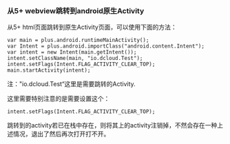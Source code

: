 ### 从5+ webview跳转到android原生Activity

从5+ html页面跳转到原生Activity页面，可以使用下面的方法：
```
var main = plus.android.runtimeMainActivity();
var Intent = plus.android.importClass("android.content.Intent");
var intent = new Intent(main.getIntent());
intent.setClassName(main, "io.dcloud.Test");
intent.setFlags(Intent.FLAG_ACTIVITY_CLEAR_TOP); 
main.startActivity(intent);
```
注："io.dcloud.Test“这里是需要跳转的Activity.

这里需要特别注意的是需要设置这个：
```
intent.setFlags(Intent.FLAG_ACTIVITY_CLEAR_TOP);
```
跳转到的activity若已在栈中存在，则将其上的activity注销掉，不然会存在一种上述情况，退出了然后再次打开打不开。

